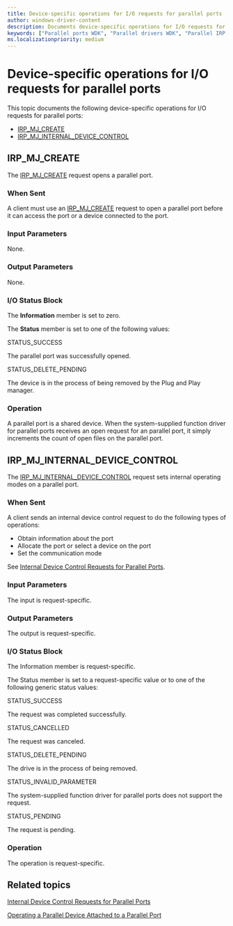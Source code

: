 ```yaml
---
title: Device-specific operations for I/O requests for parallel ports
author: windows-driver-content
description: Documents device-specific operations for I/O requests for parallel ports
keywords: ["Parallel ports WDK", "Parallel drivers WDK", "Parallel IRP codes"]
ms.localizationpriority: medium
---
```


# Device-specific operations for I/O requests for parallel ports
This topic documents the following device-specific operations for I/O requests for parallel ports:

* [IRP_MJ_CREATE](#irp_mj_create)
* [IRP_MJ_INTERNAL_DEVICE_CONTROL](#irp_mj_internal_device_control)


##  IRP_MJ_CREATE 
The [IRP_MJ_CREATE](https://msdn.microsoft.com/library/windows/hardware/ff550729) request opens a parallel port.

### When Sent
A client must use an [IRP_MJ_CREATE](https://msdn.microsoft.com/library/windows/hardware/ff550729) request to open a parallel port before it can access the port or a device connected to the port.

### Input Parameters
None.

### Output Parameters
None.

### I/O Status Block
The **Information** member is set to zero.

The **Status** member is set to one of the following values:


STATUS_SUCCESS
 
The parallel port was successfully opened.

STATUS_DELETE_PENDING 

The device is in the process of being removed by the Plug and Play manager.

### Operation
A parallel port is a shared device. When the system-supplied function driver for parallel ports receives an open request for an parallel port, it simply increments the count of open files on the parallel port.


##   IRP_MJ_INTERNAL_DEVICE_CONTROL
The [IRP_MJ_INTERNAL_DEVICE_CONTROL](https://msdn.microsoft.com/library/windows/hardware/ff550766) request sets internal operating modes on a parallel port.

### When Sent
A client sends an internal device control request to do the following types of operations:

* Obtain information about the port
* Allocate the port or select a device on the port
* Set the communication mode

See [Internal Device Control Requests for Parallel Ports](https://msdn.microsoft.com/library/windows/hardware/ff543963).

### Input Parameters
The input is request-specific.

### Output Parameters
The output is request-specific.

### I/O Status Block
The Information member is request-specific. 

The Status member is set to a request-specific value or to one of the following generic status values:


STATUS_SUCCESS 

The request was completed successfully.

STATUS_CANCELLED 

The request was canceled.

STATUS_DELETE_PENDING 

The drive is in the process of being removed.

STATUS_INVALID_PARAMETER 

The system-supplied function driver for parallel ports does not support the request.

STATUS_PENDING 

The request is pending.

### Operation
The operation is request-specific.

## Related topics

[Internal Device Control Requests for Parallel Ports](https://msdn.microsoft.com/library/windows/hardware/ff543963)

[Operating a Parallel Device Attached to a Parallel Port](https://msdn.microsoft.com/windows/hardware/drivers/parports/operating-a-parallel-device-attached-to-a-parallel-port.md)

